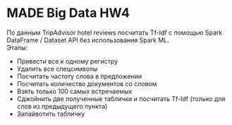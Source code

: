 # MADE Big Data HW4
По данным TripAdvisor hotel reviews посчитать Tf-Idf с помощью Spark DataFrame / Dataset API без использования Spark ML.  
Этапы:
- Привести все к одному регистру
- Удалить все спецсимволы
- Посчитать частоту слова в предложении
- Посчитать количество документов со словом
- Взять только 100 самых встречаемых
- Сджойнить две полученные таблички и посчитать Tf-Idf (только для слов из предыдущего пункта)
- Запайвотить табличку